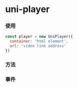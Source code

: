 # uni-player

### 使用
```js
const player = new UniPlayer({
  container: 'html element',
  url: 'video link address'
})
```

### 方法

### 事件